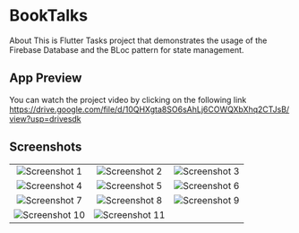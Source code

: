 # BookTalks

About
This is Flutter Tasks project that demonstrates the usage of the Firebase Database and the BLoc pattern for state management.
## App Preview
You can watch the project video by clicking on the following link
https://drive.google.com/file/d/10QHXgta8SO6sAhLj6COWQXbXhq2CTJsB/view?usp=drivesdk

## Screenshots
<table>
  <tr>
    <td align="center">
      <img src="https://github.com/user-attachments/assets/84f63181-a38b-4f9e-a141-d9b6fb933149" alt="Screenshot 1">
    </td>
    <td align="center">
      <img src="https://github.com/user-attachments/assets/84d010ca-eda1-4553-b751-cbe45f8cdc7b" alt="Screenshot 2">
    </td>
    <td align="center">
      <img src="https://github.com/user-attachments/assets/fe87a072-e26c-4137-accb-bd6237bfe88d" alt="Screenshot 3">
    </td>
  </tr>
  <tr>
    <td align="center">
      <img src="https://github.com/user-attachments/assets/8d496436-2ac5-4c29-ba92-692210e4e4ad" alt="Screenshot 4">
    </td>
    <td align="center">
      <img src="https://github.com/user-attachments/assets/59efa297-9e15-4b87-9a01-19592a9506fe" alt="Screenshot 5">
    </td>
    <td align="center">
      <img src="https://github.com/user-attachments/assets/93770821-b379-429d-9025-7eed4a24830d" alt="Screenshot 6">
    </td>
  </tr>
  <tr>
    <td align="center">
      <img src="https://github.com/user-attachments/assets/8ecbecee-0fce-4658-afb2-7a6b2c0e70bd" alt="Screenshot 7">
    </td>
    <td align="center">
      <img src="https://github.com/user-attachments/assets/114bb6bc-548e-490e-aa3d-37a4e0176f71" alt="Screenshot 8">
    </td>
    <td align="center">
      <img src="https://github.com/user-attachments/assets/9b7f056c-d2cd-423e-8de7-5025f520200b" alt="Screenshot 9">
    </td>
  </tr>
  <tr>
    <td align="center">
      <img src="https://github.com/user-attachments/assets/648b586c-d49a-4695-89a2-142b48f344f6" alt="Screenshot 10">
    </td>
    <td align="center">
      <img src="https://github.com/user-attachments/assets/f102791d-41c5-47e7-8d48-1683fd7ecfc9" alt="Screenshot 11">
    </td>
   
  

